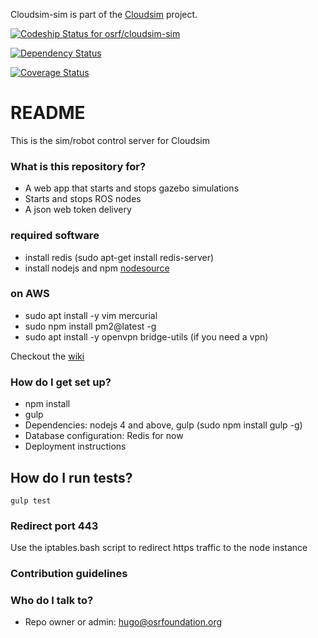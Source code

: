 Cloudsim-sim is part of the [Cloudsim](https://bitbucket.org/osrf/cloudsim) project.

[ ![Codeship Status for osrf/cloudsim-sim](https://codeship.com/projects/c1074290-4c5e-0134-4ebf-52026d0c47d6/status?branch=default)](https://codeship.com/projects/170204)

[![Dependency Status](https://www.versioneye.com/user/projects/57ca1ead69d949002f38dc6f/badge.svg?style=flat-square)](https://www.versioneye.com/user/projects/57ca1ead69d949002f38dc6f)

[![Coverage Status](https://coveralls.io/repos/bitbucket/osrf/cloudsim-sim/badge.svg?branch=default)](https://coveralls.io/bitbucket/osrf/cloudsim-sim?branch=default)

# README #

This is the sim/robot control server for Cloudsim

### What is this repository for? ###

* A web app that starts and stops gazebo simulations
* Starts and stops ROS nodes
* A json web token delivery

### required software

 * install redis (sudo apt-get install redis-server)
 * install nodejs and npm [nodesource](https://github.com/nodesource/distributions)
 
### on AWS

 * sudo apt install -y vim mercurial
 * sudo npm install pm2@latest -g
 * sudo apt install -y openvpn bridge-utils (if you need a vpn)
 
 Checkout the [wiki](https://bitbucket.org/osrf/cloudsim/wiki/Developing_sim)

### How do I get set up? ###

* npm install
* gulp
* Dependencies: nodejs 4 and above, gulp (sudo npm install gulp -g)
* Database configuration: Redis for now
* Deployment instructions

## How do I run tests?

    gulp test

### Redirect port 443

Use the iptables.bash script to redirect https traffic to the node instance

### Contribution guidelines ###

### Who do I talk to? ###

* Repo owner or admin: hugo@osrfoundation.org

